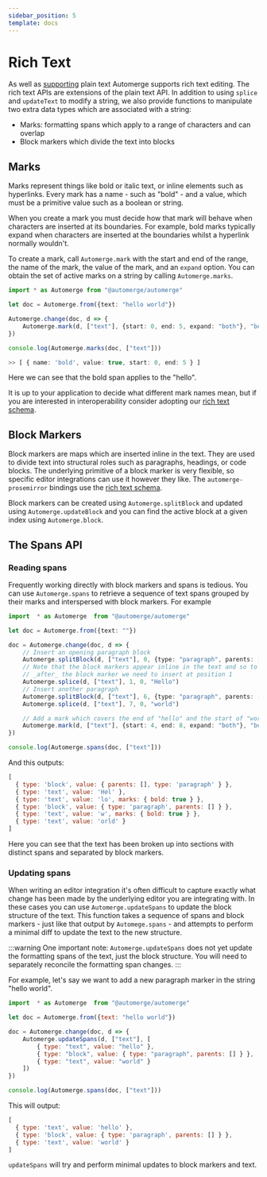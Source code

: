 ```yaml
---
sidebar_position: 5
template: docs
---
```


# Rich Text

As well as [supporting](../text) plain text Automerge supports rich text editing. The rich text APIs are extensions of the plain text API. In addition to using `splice` and `updateText` to modify a string, we also provide functions to manipulate two extra data types which are associated with a string:

* Marks: formatting spans which apply to a range of characters and can overlap
* Block markers which divide the text into blocks

## Marks

Marks represent things like bold or italic text, or inline elements such as hyperlinks. Every mark has a name - such as "bold" - and a value, which must be a primitive value such as a boolean or string. 

When you create a mark you must decide how that mark will behave when characters are inserted at its boundaries. For example, bold marks typically expand when characters are inserted at the boundaries whilst a hyperlink normally wouldn't.

To create a mark, call `Automerge.mark` with the start and end of the range, the name of the mark, the value of the mark, and an `expand` option. You can obtain the set of active marks on a string by calling `Automerge.marks`.

```typescript
import * as Automerge from "@automerge/automerge"

let doc = Automerge.from({text: "hello world"})

Automerge.change(doc, d => {
    Automerge.mark(d, ["text"], {start: 0, end: 5, expand: "both"}, "bold", true)
})

console.log(Automerge.marks(doc, ["text"]))

>> [ { name: 'bold', value: true, start: 0, end: 5 } ]
```

Here we can see that the bold span applies to the "hello".

It is up to your application to decide what different mark names mean, but if you are interested in interoperability consider adopting our [rich text schema](../../under-the-hood/rich_text_schema).

## Block Markers

Block markers are maps which are inserted inline in the text. They are used to divide text into structural roles such as paragraphs, headings, or code blocks. The underlying primitive of a block marker is very flexible, so specific editor integrations can use it however they like. The `automerge-prosemirror` bindings use the [rich text schema](../../under-the-hood/rich_text_schema).

Block markers can be created using `Automerge.splitBlock` and updated using `Automerge.updateBlock` and you can find the active block at a given index using `Automerge.block`.

## The Spans API

### Reading spans

Frequently working directly with block markers and spans is tedious. You can use `Automerge.spans` to retrieve a sequence of text spans grouped by their marks and interspersed with block markers. For example


```typescript
import  * as Automerge  from "@automerge/automerge"

let doc = Automerge.from({text: ""})

doc = Automerge.change(doc, d => {
    // Insert an opening paragraph block
    Automerge.splitBlock(d, ["text"], 0, {type: "paragraph", parents: []})
    // Note that the block markers appear inline in the text and so to insert 
    // _after_ the block marker we need to insert at position 1
    Automerge.splice(d, ["text"], 1, 0, "Hello")
    // Insert another paragraph
    Automerge.splitBlock(d, ["text"], 6, {type: "paragraph", parents: []})
    Automerge.splice(d, ["text"], 7, 0, "world")

    // Add a mark which covers the end of "hello" and the start of "world"
    Automerge.mark(d, ["text"], {start: 4, end: 8, expand: "both"}, "bold", true)
})

console.log(Automerge.spans(doc, ["text"]))
```

And this outputs:

```javascript
[
  { type: 'block', value: { parents: [], type: 'paragraph' } },
  { type: 'text', value: 'Hel' },
  { type: 'text', value: 'lo', marks: { bold: true } },
  { type: 'block', value: { type: 'paragraph', parents: [] } },
  { type: 'text', value: 'w', marks: { bold: true } },
  { type: 'text', value: 'orld' }
]
```

Here you can see that the text has been broken up into sections with distinct spans and separated by block markers.

### Updating spans

When writing an editor integration it's often difficult to capture exactly what change has been made by the underlying editor you are integrating with. In these cases you can use `Automerge.updateSpans` to update the block structure of the text. This function takes a sequence of spans and block markers - just like that output by `Automege.spans` - and attempts to perform a minimal diff to update the text to the new structure. 

:::warning
One important note: `Automerge.updateSpans` does not yet update the formatting spans of the text, just the block structure. You will need to separately reconcile the formatting span changes.
:::

For example, let's say we want to add a new paragraph marker in the string "hello world".

```javascript
import  * as Automerge  from "@automerge/automerge"

let doc = Automerge.from({text: "hello world"})

doc = Automerge.change(doc, d => {
    Automerge.updateSpans(d, ["text"], [
        { type: "text", value: "hello" },
        { type: "block", value: { type: "paragraph", parents: [] } },
        { type: "text", value: "world" }
    ])
})

console.log(Automerge.spans(doc, ["text"]))
```

This will output:


```javascript
[
  { type: 'text', value: 'hello' },
  { type: 'block', value: { type: 'paragraph', parents: [] } },
  { type: 'text', value: 'world' }
]
```

`updateSpans` will try and perform minimal updates to block markers and text.
